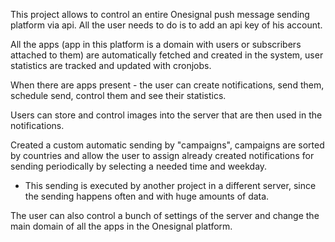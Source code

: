 This project allows to control an entire Onesignal push message sending platform via api. All the user needs to do is to add an api key of his account.

All the apps (app in this platform is a domain with users or subscribers attached to them) are automatically fetched and created in the system, user statistics are tracked and updated with cronjobs.

When there are apps present - the user can create notifications, send them, schedule send, control them and see their statistics.

Users can store and control images into the server that are then used in the notifications.

Created a custom automatic sending by "campaigns", campaigns are sorted by countries and allow the user to assign already created notifications for sending periodically by selecting a needed time and weekday.
+ This sending is executed by another project in a different server, since the sending happens often and with huge amounts of data.

The user can also control a bunch of settings of the server and change the main domain of all the apps in the Onesignal platform.
